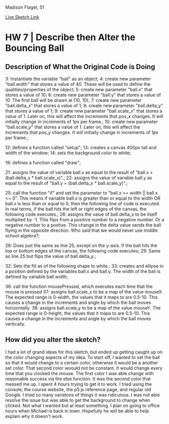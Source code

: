 Madison Flaget, 51

[Live Sketch Link](https://madisonflaget.github.io/120-work/hw-7/)


# HW 7 | Describe then Alter the Bouncing Ball

## Description of What the Original Code is Doing


<!--
--This is a Comment Block--

Please describe what the original code is doing.

Why is it working the way it is?
What does each line do?
How can you make the ball change direction?

-->

3: Instantiate the variable "ball" as an object;
4: create new parameter "ball.width" that stores a value of 40. These will be used to define the qualities/properties of the object;
5: create new parameter "ball.x" that stores a value of 10;
6: create new parameter "ball.y" that stores a value of 10. The first ball will be drawn at (10, 10);
7: create new parameter "ball.delta_x" that stores a value of 1;
8: create new parameter "ball.delta_y" that stores a value of 1;
9: create new parameter "ball.scale_x" that stores a value of 1. Later on, this will affect the increments that pos_x changes. It will initially change in increments of 1px per frame.;
10: create new parameter "ball.scale_y" that stores a value of 1. Later on, this will affect the increments that pos_y changes. It will initially change in increments of 1px per frame.;

12: defines a function called "setup";
13: creates a canvas 400px tall and width of the window;
14: sets the background color to white;

19: defines a function called "draw";

21: assigns the value of variable ball.x as equal to the result of "ball.x + (ball.delta_x * ball.scale_x)".;
22: assigns the value of variable ball.y as equal to the result of "ball.y + (ball.delta_x * ball.scale_y)".;

25: call the function "if" and set the parameter to "ball.x >= width || ball.x <= 0". This means if variable ball.x is greater than or equal to the width OR ball.x is less than or equal to 0, then the following line of code is executed. In real terms, if the ball hits the left or right edges of the canvas, the following code executes.;
26: assigns the value of ball.delta_x to be itself multiplied by -1. This flips from a positive number to a negative number. Or a negative number to a postive. This change in the delta value sends the ball flying in the opposite direction. Who said that we would never use middle school algebra?;

28: Does just the same as line 25, except on the y-axis. If the ball hits the top or bottom edges of the canvas, the following code executes;
29: Same as line 25 but flips the value of ball.delta_y.;

32: Sets the fill as of the following shape to white.;
33: creates and ellipse in a position defined by the variables ball.x and ball.y. The width of the ball is defined by variable ball.width;

36: call the function mousePressed, which executes each time that the mouse is pressed
37: assigns ball.scale_x to be a map of the value mouseX. The expected range is 0-width, the values that it maps to are 0.5-10. This causes a change in the increments and angle by which the ball moves horizontally.
38: assigns ball.scale_y to be a map of the value mouseY. The expected range is 0-height, the values that it maps to are 0.5-10. This causes a change in the increments and angle by which the ball moves vertically.

## How did you alter the sketch?

I had a lot of grand ideas for this sketch, but ended up getting caught up on the color changing aspects of my idea. To start off, I wanted to set the ball so that it would change to a certain color, otherwise it would be a another set color. That second color woould not be constant. It would change every time that you clocked the mouse. The first color I was able change with reasonable success via the else function. It was the second color that messed me up. I spent 4 hours trying to get it to work. I tried using the console, the course website, the p5.js reference page, and regular old Google. I tried so many variatons of things it was ridiculous. I was not able resolve the issue but was able to get the background to change when clicked. Not what I wanted but at least something. I plan on going to office hours when Michael is back in town. Hopefully he will be able to help explain why it doesn't work.
